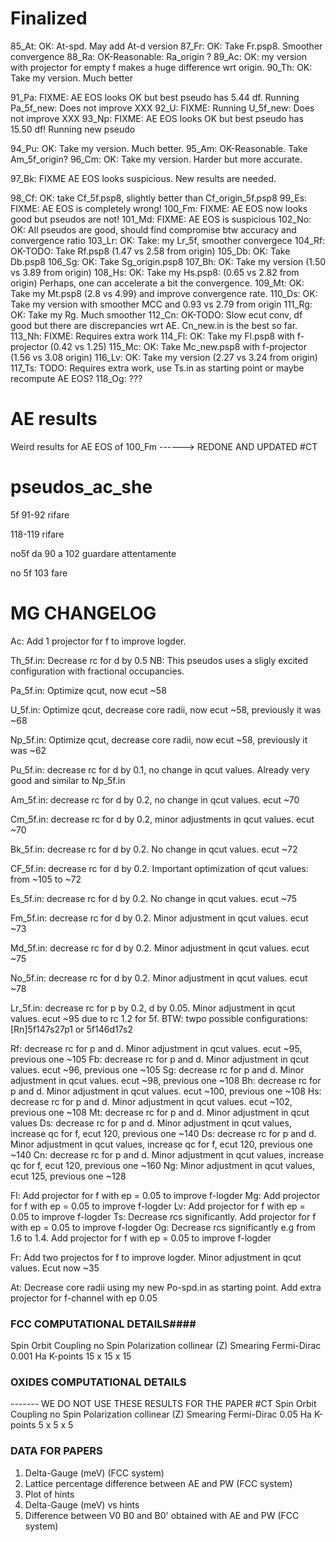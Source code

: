 # Finalized

85_At: OK: At-spd. May add At-d version
87_Fr: OK: Take Fr.psp8. Smoother convergence 
88_Ra: OK-Reasonable: Ra_origin ?
89_Ac: OK: my version with projector for empty f makes a huge difference wrt origin.
90_Th: OK: Take my version. Much better

91_Pa: FIXME: AE EOS looks OK but best pseudo has 5.44 df. Running Pa_5f_new: Does not improve XXX
92_U:  FIXME: Running U_5f_new: Does not improve XXX
93_Np: FIXME: AE EOS looks OK but best pseudo has 15.50 df! Running new pseudo

94_Pu: OK: Take my version. Much better.
95_Am: OK-Reasonable. Take Am_5f_origin?
96_Cm: OK: Take my version. Harder but more accurate.

97_Bk: FIXME AE EOS looks suspicious. New results are needed.

98_Cf: OK: take Cf_5f.psp8, slightly better than Cf_origin_5f.psp8
99_Es:  FIXME: AE EOS is completely wrong!
100_Fm: FIXME: AE EOS now looks good but pseudos are not!
101_Md: FIXME: AE EOS is suspicious
102_No: OK: All pseudos are good, should find compromise btw accuracy and convergence ratio
103_Lr: OK: Take: my Lr_5f, smoother convergece
104_Rf: OK-TODO: Take Rf.psp8 (1.47 vs 2.58 from origin)
105_Db: OK: Take Db.psp8
106_Sg: OK: Take Sg_origin.psp8
107_Bh: OK: Take my version (1.50 vs 3.89 from origin)
108_Hs: OK: Take my Hs.psp8: (0.65 vs 2.82 from origin)  Perhaps, one can accelerate a bit the convergence.
109_Mt: OK: Take my Mt.psp8 (2.8 vs 4.99) and improve convergence rate.
110_Ds: OK: Take my version with smoother MCC and 0.93 vs 2.79 from origin
111_Rg: OK: Take my Rg. Much smoother
112_Cn: OK-TODO: Slow ecut conv, df good but there are discrepancies wrt AE. Cn_new.in is the best so far.
113_Nh: FIXME: Requires extra work
114_Fl: OK: Take my Fl.psp8 with f-projector (0.42 vs 1.25)
115_Mc: OK: Take Mc_new.psp8 with f-projector (1.56 vs 3.08 origin)
116_Lv: OK: Take my version (2.27 vs 3.24 from origin)
117_Ts: TODO: Requires extra work, use Ts.in as starting point or maybe recompute AE EOS?
118_Og: ???

# AE results

Weird results for AE EOS of 100_Fm  ------> REDONE AND UPDATED #CT

# pseudos_ac_she

5f 91-92 rifare 

118-119 rifare

no5f da 90 a 102 guardare attentamente

no 5f 103 fare 

# MG CHANGELOG

Ac: Add 1 projector for f to improve logder.

Th_5f.in: Decrease rc for d by 0.5
          NB: This pseudos uses a sligly excited configuration with fractional occupancies.

Pa_5f.in: Optimize qcut, now ecut ~58

U_5f.in: Optimize qcut, decrease core radii, now ecut ~58, previously it was ~68

Np_5f.in: Optimize qcut, decrease core radii, now ecut ~58, previously it was ~62

Pu_5f.in: decrease rc for d by 0.1, no change in qcut values. 
          Already very good and similar to Np_5f.in
 
Am_5f.in: decrease rc for d by 0.2, no change in qcut values. ecut ~70

Cm_5f.in: decrease rc for d by 0.2, minor adjustments in qcut values. ecut ~70

Bk_5f.in: decrease rc for d by 0.2. No change in qcut values. ecut ~72

CF_5f.in: decrease rc for d by 0.2. Important optimization of qcut values: from ~105 to ~72

Es_5f.in: decrease rc for d by 0.2. No change in qcut values. ecut ~75

Fm_5f.in: decrease rc for d by 0.2. Minor adjustment in qcut values. ecut ~73

Md_5f.in: decrease rc for d by 0.2. Minor adjustment in qcut values. ecut ~75

No_5f.in: decrease rc for d by 0.2. Minor adjustment in qcut values. ecut ~78

Lr_5f.in: decrease rc for p by 0.2, d by 0.05. Minor adjustment in qcut values. ecut ~95 due to rc 1.2 for 5f.
          BTW: twpo possible configurations: [Rn]5f147s27p1 or 5f146d17s2

Rf: decrease rc for p and d. Minor adjustment in qcut values. ecut ~95, previous one ~105
Fb: decrease rc for p and d. Minor adjustment in qcut values. ecut ~96, previous one ~105
Sg: decrease rc for p and d. Minor adjustment in qcut values. ecut ~98, previous one ~108
Bh: decrease rc for p and d. Minor adjustment in qcut values. ecut ~100, previous one ~108
Hs: decrease rc for p and d. Minor adjustment in qcut values. ecut ~102, previous one ~108
Mt: decrease rc for p and d. Minor adjustment in qcut values
Ds: decrease rc for p and d. Minor adjustment in qcut values, increase qc for f, ecut 120,  previous one ~140
Ds: decrease rc for p and d. Minor adjustment in qcut values, increase qc for f, ecut 120,  previous one ~140
Cn: decrease rc for p and d. Minor adjustment in qcut values, increase qc for f, ecut 120,  previous one ~160
Ng: Minor adjustment in qcut values, ecut 125,  previous one ~128

Fl: Add projector for f with ep = 0.05 to improve f-logder
Mg: Add projector for f with ep = 0.05 to improve f-logder
Lv: Add projector for f with ep = 0.05 to improve f-logder
Ts: Decrease rcs significantly. Add projector for f with ep = 0.05 to improve f-logder
Og: Decrease rcs significantly e.g from 1.6 to 1.4. Add projector for f with ep = 0.05 to improve f-logder


Fr: Add two projectos for f to improve logder.  Minor adjustment in qcut values. Ecut now ~35

At: Decrease core radii using my new Po-spd.in as starting point. Add extra projector for f-channel with ep 0.05


### FCC COMPUTATIONAL DETAILS####

Spin Orbit Coupling	no
Spin Polarization	collinear (Z)
Smearing Fermi-Dirac	0.001 Ha
K-points	15 x 15 x 15

### OXIDES COMPUTATIONAL DETAILS
------- WE DO NOT USE THESE RESULTS FOR THE PAPER  #CT
Spin Orbit Coupling no
Spin Polarization   collinear (Z)
Smearing Fermi-Dirac    0.05 Ha
K-points    5 x 5 x 5

### DATA FOR PAPERS
1) Delta-Gauge (meV) (FCC system)
2) Lattice percentage difference between AE and PW (FCC system)
3) Plot of hints
4) Delta-Gauge (meV) vs hints
5) Difference between V0 B0 and B0' obtained with AE and PW (FCC system)

